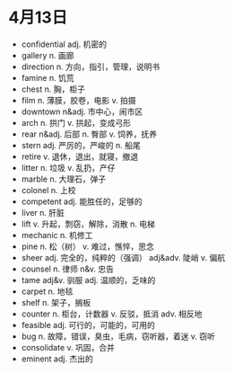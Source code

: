 # 4月13日

- confidential adj. 机密的
- gallery n. 画廊
- direction n. 方向，指引，管理，说明书
- famine n. 饥荒
- chest n. 胸，柜子
- film n. 薄膜，胶卷，电影 v. 拍摄
- downtown n&adj. 市中心，闹市区
- arch n. 拱门 v. 拱起，变成弓形
- rear n&adj. 后部 n. 臀部 v. 饲养，抚养
- stern adj. 严厉的，严峻的 n. 船尾
- retire v. 退休，退出，就寝，撤退
- litter n. 垃圾 v. 乱扔，产仔
- marble n. 大理石，弹子
- colonel n. 上校
- competent adj. 能胜任的，足够的
- liver n. 肝脏
- lift v. 升起，剽窃，解除，消散 n. 电梯
- mechanic n. 机修工
- pine n. 松（树） v. 难过，憔悴，思念
- sheer adj. 完全的，纯粹的（强调） adj&adv. 陡峭 v. 偏航
- counsel n. 律师 n&v. 忠告
- tame adj&v. 驯服 adj. 温顺的，乏味的
- carpet n. 地毯
- shelf n. 架子，搁板
- counter n. 柜台，计数器 v. 反驳，抵消 adv. 相反地
- feasible adj. 可行的，可能的，可用的
- bug n. 故障，错误，臭虫，毛病，窃听器，着迷 v. 窃听
- consolidate v. 巩固，合并
- eminent adj. 杰出的
